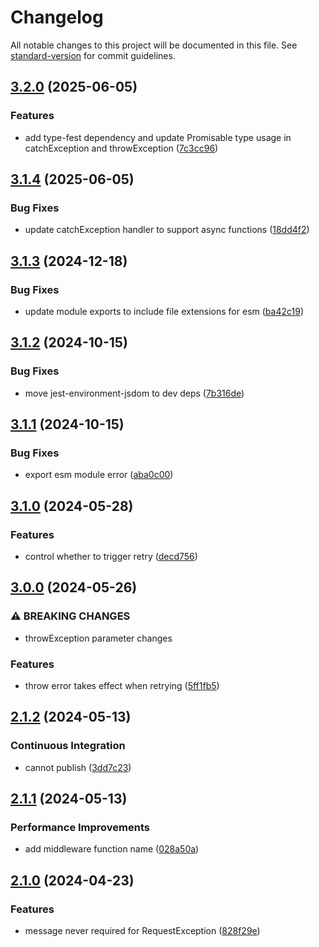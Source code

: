 # Changelog

All notable changes to this project will be documented in this file. See [standard-version](https://github.com/conventional-changelog/standard-version) for commit guidelines.

## [3.2.0](https://github.com/keq-request/keq-exception/compare/v3.1.4...v3.2.0) (2025-06-05)


### Features

* add type-fest dependency and update Promisable type usage in catchException and throwException ([7c3cc96](https://github.com/keq-request/keq-exception/commit/7c3cc96a149914afac090ada383010fa4482c311))

## [3.1.4](https://github.com/keq-request/keq-exception/compare/v3.1.3...v3.1.4) (2025-06-05)


### Bug Fixes

* update catchException handler to support async functions ([18dd4f2](https://github.com/keq-request/keq-exception/commit/18dd4f25201c9e8eaaa20782b94bc78906807262))

## [3.1.3](https://github.com/keq-request/keq-exception/compare/v3.1.2...v3.1.3) (2024-12-18)


### Bug Fixes

* update module exports to include file extensions for esm ([ba42c19](https://github.com/keq-request/keq-exception/commit/ba42c198fe75c2fdd8ad4b6325675fe7920cf45b))

## [3.1.2](https://github.com/keq-request/keq-exception/compare/v3.1.1...v3.1.2) (2024-10-15)


### Bug Fixes

* move jest-environment-jsdom to dev deps ([7b316de](https://github.com/keq-request/keq-exception/commit/7b316de1c7720d2f68fb7c63002a595e6cf93798))

## [3.1.1](https://github.com/keq-request/keq-exception/compare/v3.1.0...v3.1.1) (2024-10-15)


### Bug Fixes

* export esm module error ([aba0c00](https://github.com/keq-request/keq-exception/commit/aba0c00cc3f0918aa49df8ccfc312b890ee3efa1))

## [3.1.0](https://github.com/keq-request/keq-exception/compare/v3.0.0...v3.1.0) (2024-05-28)


### Features

* control whether to trigger retry ([decd756](https://github.com/keq-request/keq-exception/commit/decd756ff54697754ac1e9d9dad97300c824732d))

## [3.0.0](https://github.com/keq-request/keq-exception/compare/v2.1.2...v3.0.0) (2024-05-26)


### ⚠ BREAKING CHANGES

* throwException parameter changes

### Features

* throw error takes effect when retrying ([5ff1fb5](https://github.com/keq-request/keq-exception/commit/5ff1fb5b3ebca23e63111bb7ace9030da0d2d078))

## [2.1.2](https://github.com/keq-request/keq-exception/compare/v2.1.1...v2.1.2) (2024-05-13)


### Continuous Integration

* cannot publish ([3dd7c23](https://github.com/keq-request/keq-exception/commit/3dd7c23aaaa933c03ad8f4634ee888871028e88a))

## [2.1.1](https://github.com/keq-request/keq-exception/compare/v2.1.0...v2.1.1) (2024-05-13)


### Performance Improvements

* add middleware function name ([028a50a](https://github.com/keq-request/keq-exception/commit/028a50a54440b303ca1d5f928045ca2fed9bf368))

## [2.1.0](https://github.com/keq-request/keq-exception/compare/v2.0.0...v2.1.0) (2024-04-23)


### Features

* message never required for RequestException ([828f29e](https://github.com/keq-request/keq-exception/commit/828f29e8b2048536e1267f45f6380c384ca2afbe))
